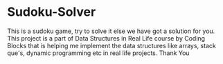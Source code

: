 # Sudoku-Solver

This is a sudoku game, try to solve it else we have got a solution for you. <br>
This project is a part of Data Structures in Real Life course by Coding Blocks that is helping me implement the data structures like arrays, stack que's, dynamic programming etc in real life projects.
Thank You
